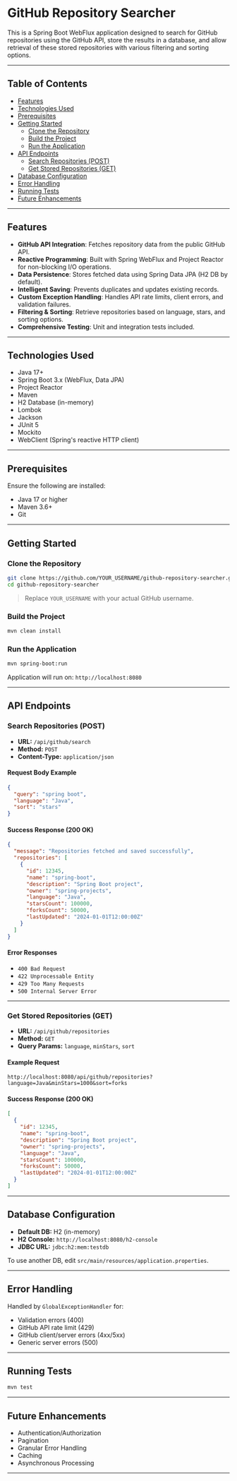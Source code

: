 # GitHub Repository Searcher

This is a Spring Boot WebFlux application designed to search for GitHub repositories using the GitHub API, store the results in a database, and allow retrieval of these stored repositories with various filtering and sorting options.

---

## Table of Contents
- [Features](#features)
- [Technologies Used](#technologies-used)
- [Prerequisites](#prerequisites)
- [Getting Started](#getting-started)
  - [Clone the Repository](#clone-the-repository)
  - [Build the Project](#build-the-project)
  - [Run the Application](#run-the-application)
- [API Endpoints](#api-endpoints)
  - [Search Repositories (POST)](#search-repositories-post)
  - [Get Stored Repositories (GET)](#get-stored-repositories-get)
- [Database Configuration](#database-configuration)
- [Error Handling](#error-handling)
- [Running Tests](#running-tests)
- [Future Enhancements](#future-enhancements)

---

## Features
- **GitHub API Integration**: Fetches repository data from the public GitHub API.
- **Reactive Programming**: Built with Spring WebFlux and Project Reactor for non-blocking I/O operations.
- **Data Persistence**: Stores fetched data using Spring Data JPA (H2 DB by default).
- **Intelligent Saving**: Prevents duplicates and updates existing records.
- **Custom Exception Handling**: Handles API rate limits, client errors, and validation failures.
- **Filtering & Sorting**: Retrieve repositories based on language, stars, and sorting options.
- **Comprehensive Testing**: Unit and integration tests included.

---

## Technologies Used
- Java 17+
- Spring Boot 3.x (WebFlux, Data JPA)
- Project Reactor
- Maven
- H2 Database (in-memory)
- Lombok
- Jackson
- JUnit 5
- Mockito
- WebClient (Spring's reactive HTTP client)

---

## Prerequisites
Ensure the following are installed:
- Java 17 or higher
- Maven 3.6+
- Git

---

## Getting Started

### Clone the Repository
```bash
git clone https://github.com/YOUR_USERNAME/github-repository-searcher.git
cd github-repository-searcher
```
> Replace `YOUR_USERNAME` with your actual GitHub username.

### Build the Project
```bash
mvn clean install
```

### Run the Application
```bash
mvn spring-boot:run
```
Application will run on: `http://localhost:8080`

---

## API Endpoints

### Search Repositories (POST)
- **URL:** `/api/github/search`
- **Method:** `POST`
- **Content-Type:** `application/json`

#### Request Body Example
```json
{
  "query": "spring boot",
  "language": "Java",
  "sort": "stars"
}
```

#### Success Response (200 OK)
```json
{
  "message": "Repositories fetched and saved successfully",
  "repositories": [
    {
      "id": 12345,
      "name": "spring-boot",
      "description": "Spring Boot project",
      "owner": "spring-projects",
      "language": "Java",
      "starsCount": 100000,
      "forksCount": 50000,
      "lastUpdated": "2024-01-01T12:00:00Z"
    }
  ]
}
```

#### Error Responses
- `400 Bad Request`
- `422 Unprocessable Entity`
- `429 Too Many Requests`
- `500 Internal Server Error`

---

### Get Stored Repositories (GET)
- **URL:** `/api/github/repositories`
- **Method:** `GET`
- **Query Params:** `language`, `minStars`, `sort`

#### Example Request
```
http://localhost:8080/api/github/repositories?language=Java&minStars=1000&sort=forks
```

#### Success Response (200 OK)
```json
[
  {
    "id": 12345,
    "name": "spring-boot",
    "description": "Spring Boot project",
    "owner": "spring-projects",
    "language": "Java",
    "starsCount": 100000,
    "forksCount": 50000,
    "lastUpdated": "2024-01-01T12:00:00Z"
  }
]
```

---

## Database Configuration
- **Default DB:** H2 (in-memory)
- **H2 Console:** `http://localhost:8080/h2-console`
- **JDBC URL:** `jdbc:h2:mem:testdb`

To use another DB, edit `src/main/resources/application.properties`.

---

## Error Handling
Handled by `GlobalExceptionHandler` for:
- Validation errors (400)
- GitHub API rate limit (429)
- GitHub client/server errors (4xx/5xx)
- Generic server errors (500)

---

## Running Tests
```bash
mvn test
```

---

## Future Enhancements
- Authentication/Authorization
- Pagination
- Granular Error Handling
- Caching
- Asynchronous Processing

---

